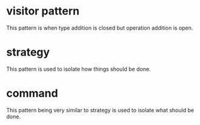 # visitor pattern
This pattern is when type addition is closed but operation addition is open. 
# strategy
This pattern is used to isolate how things should be done.
# command
This pattern being very similar to strategy is used to isolate what should be done.
